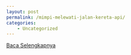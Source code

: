 ```yaml
---
layout: post
permalink: /mimpi-melewati-jalan-kereta-api/
categories:
    - Uncategorized
---
```


[Baca Selengkapnya](/03)